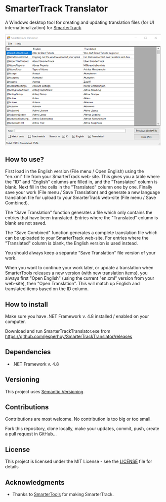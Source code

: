 # SmarterTrack Translator

A Windows desktop tool for creating and updating translation files (for UI internationalization) for [SmarterTrack](https://www.smartertools.com/smartertrack).

![](screenshot.png)

## How to use?

First load in the English version (File menu / Open English) using the "en.xml" file from your SmarterTrack web-site. This gives you a table where the "ID" and "English" columns are filled in, and the "Translated" column is blank.
Next fill in the cells in the "Translated" column one by one. 
Finally save your work (File menu / Save Translation) and generate a new language translation file for upload to your SmarterTrack web-site (File menu / Save Combined).

The "Save Translation" function generates a file which only contains the entries that have been translated. Entries where the "Translated" column is blank are not saved. 

The "Save Combined" function generates a complete translation file which can be uploaded to your SmarterTrack web-site. For entries where the "Translated" column is blank, the English version is used instead.

You should always keep a separate "Save Translation" file version of your work.

When you want to continue your work later, or update a translation when SmarterTools releases a new version (with new translation items), you always first "Open English" (using the current "en.xml" version from your web-site), then "Open Translation". This will match up English and translated items based on the ID column.

## How to install

Make sure you have .NET Framework v. 4.8 installed / enabled on your computer.

Download and run SmarterTrackTranslator.exe from https://github.com/jesperhoy/SmarterTrackTranslator/releases

## Dependencies 

- .NET Framework v. 4.8

## Versioning

This project uses [Semantic Versioning](https://semver.org/).

## Contributions

Contributions are most welcome. No contribution is too big or too small.

Fork this repository, clone locally, make your updates, commit, push, create a pull request in GitHub...

## License

This project is licensed under the MIT License - see the [LICENSE](LICENSE) file for details

## Acknowledgments

- Thanks to [SmarterTools](https://smartertools.com) for making SmarterTrack.